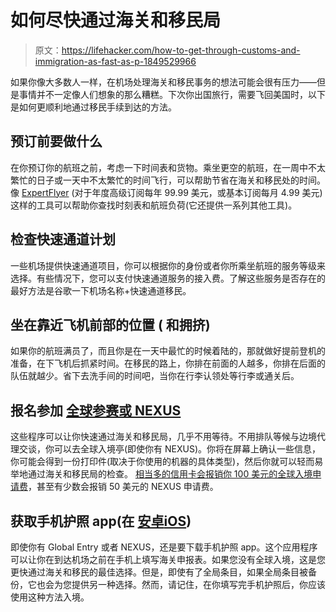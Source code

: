 # 如何尽快通过海关和移民局

> 原文：<https://lifehacker.com/how-to-get-through-customs-and-immigration-as-fast-as-p-1849529966>

如果你像大多数人一样，在机场处理海关和移民事务的想法可能会很有压力——但是事情并不一定像人们想象的那么糟糕。下次你出国旅行，需要飞回美国时，以下是如何更顺利地通过移民手续到达的方法。



## 预订前要做什么

在你预订你的航班之前，考虑一下时间表和货物。乘坐更空的航班，在一周中不太繁忙的日子或一天中不太繁忙的时间飞行，可以帮助节省在海关和移民处的时间。像 [ExpertFlyer](https://www.expertflyer.com/) (对于年度高级订阅每年 99.99 美元，或基本订阅每月 4.99 美元)这样的工具可以帮助你查找时刻表和航班负荷(它还提供一系列其他工具)。

## 检查快速通道计划

一些机场提供快速通道项目，你可以根据你的身份或者你所乘坐航班的服务等级来选择。有些情况下，您可以支付快速通道服务的接入费。了解这些服务是否存在的最好方法是谷歌一下机场名称+快速通道移民。

## 坐在靠近飞机前部的位置 ( 和拥挤)

如果你的航班满员了，而且你是在一天中最忙的时候着陆的，那就做好提前登机的准备，在下飞机后抓紧时间。在移民的路上，你排在前面的人越多，你排在后面的队伍就越少。省下去洗手间的时间吧，当你在行李认领处等行李或通关后。

## 报名参加 [全球参赛或 NEXUS](https://lifehacker.com/how-to-choose-the-best-airport-security-pre-check-pro-1849433015)

这些程序可以让你快速通过海关和移民局，几乎不用等待。不用排队等候与边境代理交谈，你可以去全球入境亭(即使你有 NEXUS)。你将在屏幕上确认一些信息，你可能会得到一份打印件(取决于你使用的机器的具体类型)，然后你就可以轻而易举地通过海关和移民局的检查。 [相当多的信用卡会报销你 100 美元的全球入境申请费](https://www.forbes.com/advisor/credit-cards/credit-cards-with-global-entry-tsa-precheck/)，甚至有少数会报销 50 美元的 NEXUS 申请费。

## 获取手机护照 app(在 [安卓](https://play.google.com/store/apps/details?id=us.mobilepassport&hl=en&gl=US)[iOS](https://apps.apple.com/us/app/mobile-passport-control/id1520656722))

即使你有 Global Entry 或者 NEXUS，还是要下载手机护照 app。这个应用程序可以让你在到达机场之前在手机上填写海关申报表。如果您没有全球入境，这是您更快通过海关和移民的最佳选择。但是，即使有了全局条目，如果全局条目被备份，它也会为您提供另一种选择。然而，请记住，在你填写完手机护照后，你应该使用这种方法入境。